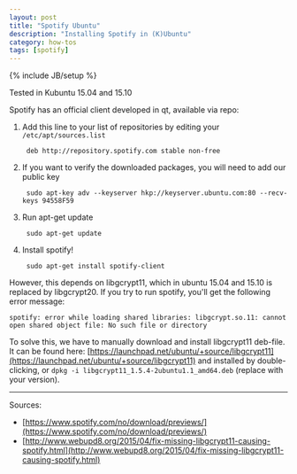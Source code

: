 ```yaml
---
layout: post
title: "Spotify Ubuntu"
description: "Installing Spotify in (K)Ubuntu"
category: how-tos
tags: [spotify]
---
```

{% include JB/setup %}

Tested in Kubuntu 15.04 and 15.10

Spotify has an official client developed in qt, available via repo:

1. Add this line to your list of repositories by editing your `/etc/apt/sources.list`

        deb http://repository.spotify.com stable non-free

2. If you want to verify the downloaded packages, you will need to add our public key

        sudo apt-key adv --keyserver hkp://keyserver.ubuntu.com:80 --recv-keys 94558F59

3. Run apt-get update

        sudo apt-get update

4. Install spotify!

        sudo apt-get install spotify-client

However, this depends on libgcrypt11, which in ubuntu 15.04 and 15.10 is replaced by libgcrypt20.
If you try to run spotify, you'll get the following error message:

    spotify: error while loading shared libraries: libgcrypt.so.11: cannot open shared object file: No such file or directory

To solve this, we have to manually download and install libgcrypt11 deb-file.
It can be found here: [https://launchpad.net/ubuntu/+source/libgcrypt11](https://launchpad.net/ubuntu/+source/libgcrypt11)
and installed by double-clicking, or `dpkg -i libgcrypt11_1.5.4-2ubuntu1.1_amd64.deb` (replace with your version).

______

Sources:

* [https://www.spotify.com/no/download/previews/](https://www.spotify.com/no/download/previews/)
* [http://www.webupd8.org/2015/04/fix-missing-libgcrypt11-causing-spotify.html](http://www.webupd8.org/2015/04/fix-missing-libgcrypt11-causing-spotify.html)

